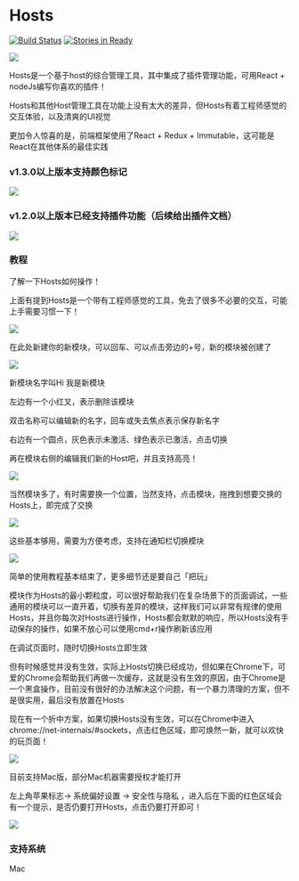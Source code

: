 # Hosts 
[![Build Status](https://travis-ci.org/wuguzi/Hosts.svg?branch=master)](https://travis-ci.org/wuguzi/Hosts)
[![Stories in Ready](https://badge.waffle.io/wuguzi/Hosts.png?label=ready&title=Ready)](http://waffle.io/wuguzi/Hosts)

![](https://github.com/wuguzi/Hosts/blob/master/build/Mac/icon_32x32@2x.png?raw=true)

Hosts是一个基于host的综合管理工具，其中集成了插件管理功能，可用React + nodeJs编写你喜欢的插件！

Hosts和其他Host管理工具在功能上没有太大的差异，但Hosts有着工程师感觉的交互体验，以及清爽的UI视觉

更加令人惊喜的是，前端框架使用了React + Redux + Immutable，这可能是React在其他体系的最佳实践

### v1.3.0以上版本支持颜色标记
![](https://github.com/wuguzi/Hosts/blob/master/showImg/v1/1.png?raw=true)

### v1.2.0以上版本已经支持插件功能（后续给出插件文档）

![](https://github.com/wuguzi/Hosts/blob/master/showImg/8.png?raw=true)


### 教程
了解一下Hosts如何操作！

上面有提到Hosts是一个带有工程师感觉的工具，免去了很多不必要的交互，可能上手需要习惯一下！

![](https://github.com/wuguzi/Hosts/blob/master/showImg/7.png?raw=true)

在此处新建你的新模块，可以回车、可以点击旁边的+号，新的模块被创建了

![](https://github.com/wuguzi/Hosts/blob/master/showImg/3.png?raw=true)

新模块名字叫Hi 我是新模块

左边有一个小红叉，表示删除该模块

双击名称可以编辑新的名字，回车或失去焦点表示保存新名字

右边有一个圆点，灰色表示未激活、绿色表示已激活，点击切换

再在模块右侧的编辑我们新的Host吧，并且支持高亮！

![](https://github.com/wuguzi/Hosts/blob/master/showImg/4.png?raw=true)

当然模块多了，有时需要换一个位置，当然支持，点击模块，拖拽到想要交换的Hosts上，即完成了交换

![](https://github.com/wuguzi/Hosts/blob/master/showImg/6.png?raw=true)

这些基本够用，需要为方便考虑，支持在通知栏切换模块

![](https://github.com/wuguzi/Hosts/blob/master/showImg/1.png?raw=true)

简单的使用教程基本结束了，更多细节还是要自己「把玩」

模块作为Hosts的最小颗粒度，可以很好帮助我们在复杂场景下的页面调试，一些通用的模块可以一直开着，切换有差异的模块，这样我们可以非常有规律的使用Hosts，并且你每次对Hosts进行操作，Hosts都会默默的响应，所以Hosts没有手动保存的操作，如果不放心可以使用cmd+r操作刷新该应用

在调试页面时，随时切换Hosts立即生效

但有时候感觉并没有生效，实际上Hosts切换已经成功，但如果在Chrome下，可爱的Chrome会帮助我们再做一次缓存，这就是没有生效的原因，由于Chrome是一个黑盒操作，目前没有很好的办法解决这个问题，有一个暴力清理的方案，但不是很实用，最后没有放置在Hosts

现在有一个折中方案，如果切换Hosts没有生效，可以在Chrome中进入chrome://net-internals/#sockets，点击红色区域，即可焕然一新，就可以欢快的玩页面！

![](https://github.com/wuguzi/Hosts/blob/master/showImg/5.png?raw=true)

目前支持Mac版，部分Mac机器需要授权才能打开

左上角苹果标志-> 系统偏好设置 -> 安全性与隐私 ，进入后在下面的红色区域会有一个提示，是否仍要打开Hosts，点击仍要打开即可！

![](https://github.com/wuguzi/Hosts/blob/master/showImg/2.png?raw=true)

### 支持系统
Mac

